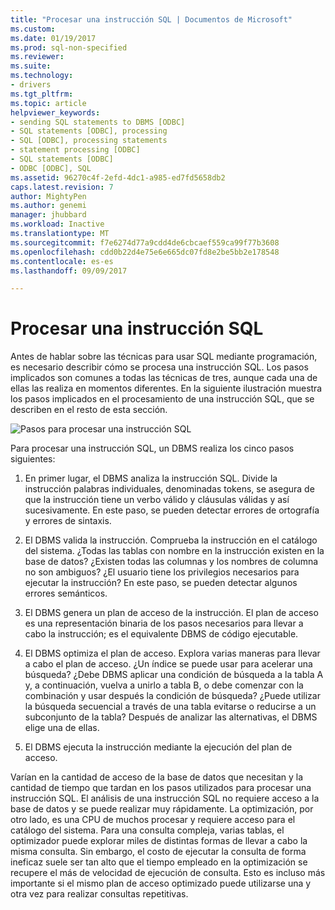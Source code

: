 ```yaml
---
title: "Procesar una instrucción SQL | Documentos de Microsoft"
ms.custom: 
ms.date: 01/19/2017
ms.prod: sql-non-specified
ms.reviewer: 
ms.suite: 
ms.technology:
- drivers
ms.tgt_pltfrm: 
ms.topic: article
helpviewer_keywords:
- sending SQL statements to DBMS [ODBC]
- SQL statements [ODBC], processing
- SQL [ODBC], processing statements
- statement processing [ODBC]
- SQL statements [ODBC]
- ODBC [ODBC], SQL
ms.assetid: 96270c4f-2efd-4dc1-a985-ed7fd5658db2
caps.latest.revision: 7
author: MightyPen
ms.author: genemi
manager: jhubbard
ms.workload: Inactive
ms.translationtype: MT
ms.sourcegitcommit: f7e6274d77a9cdd4de6cbcaef559ca99f77b3608
ms.openlocfilehash: cdd0b22d4e75e6e665dc07fd8e2be5bb2e178548
ms.contentlocale: es-es
ms.lasthandoff: 09/09/2017

---
```

# <a name="processing-a-sql-statement"></a>Procesar una instrucción SQL
Antes de hablar sobre las técnicas para usar SQL mediante programación, es necesario describir cómo se procesa una instrucción SQL. Los pasos implicados son comunes a todas las técnicas de tres, aunque cada una de ellas las realiza en momentos diferentes. En la siguiente ilustración muestra los pasos implicados en el procesamiento de una instrucción SQL, que se describen en el resto de esta sección.  
  
 ![Pasos para procesar una instrucción SQL](../../odbc/reference/media/pr01.gif "pr01")  
  
 Para procesar una instrucción SQL, un DBMS realiza los cinco pasos siguientes:  
  
1.  En primer lugar, el DBMS analiza la instrucción SQL. Divide la instrucción palabras individuales, denominadas tokens, se asegura de que la instrucción tiene un verbo válido y cláusulas válidas y así sucesivamente. En este paso, se pueden detectar errores de ortografía y errores de sintaxis.  
  
2.  El DBMS valida la instrucción. Comprueba la instrucción en el catálogo del sistema. ¿Todas las tablas con nombre en la instrucción existen en la base de datos? ¿Existen todas las columnas y los nombres de columna no son ambiguos? ¿El usuario tiene los privilegios necesarios para ejecutar la instrucción? En este paso, se pueden detectar algunos errores semánticos.  
  
3.  El DBMS genera un plan de acceso de la instrucción. El plan de acceso es una representación binaria de los pasos necesarios para llevar a cabo la instrucción; es el equivalente DBMS de código ejecutable.  
  
4.  El DBMS optimiza el plan de acceso. Explora varias maneras para llevar a cabo el plan de acceso. ¿Un índice se puede usar para acelerar una búsqueda? ¿Debe DBMS aplicar una condición de búsqueda a la tabla A y, a continuación, vuelva a unirlo a tabla B, o debe comenzar con la combinación y usar después la condición de búsqueda? ¿Puede utilizar la búsqueda secuencial a través de una tabla evitarse o reducirse a un subconjunto de la tabla? Después de analizar las alternativas, el DBMS elige una de ellas.  
  
5.  El DBMS ejecuta la instrucción mediante la ejecución del plan de acceso.  
  
 Varían en la cantidad de acceso de la base de datos que necesitan y la cantidad de tiempo que tardan en los pasos utilizados para procesar una instrucción SQL. El análisis de una instrucción SQL no requiere acceso a la base de datos y se puede realizar muy rápidamente. La optimización, por otro lado, es una CPU de muchos procesar y requiere acceso para el catálogo del sistema. Para una consulta compleja, varias tablas, el optimizador puede explorar miles de distintas formas de llevar a cabo la misma consulta. Sin embargo, el costo de ejecutar la consulta de forma ineficaz suele ser tan alto que el tiempo empleado en la optimización se recupere el más de velocidad de ejecución de consulta. Esto es incluso más importante si el mismo plan de acceso optimizado puede utilizarse una y otra vez para realizar consultas repetitivas.

